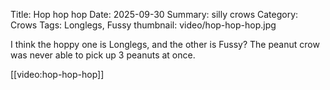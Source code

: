Title: Hop hop hop
Date: 2025-09-30
Summary: silly crows
Category: Crows
Tags: Longlegs, Fussy
thumbnail: video/hop-hop-hop.jpg

I think the hoppy one is Longlegs, and the other is Fussy?
The peanut crow was never able to pick up 3 peanuts at once.

[[video:hop-hop-hop]]
